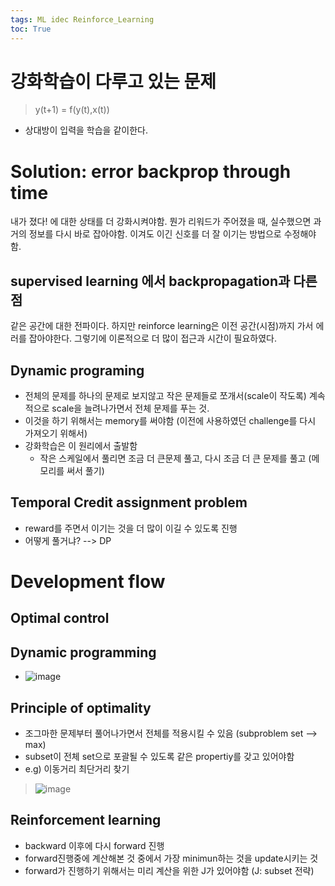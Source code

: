 ```yaml
---
tags: ML idec Reinforce_Learning
toc: True
---
```

# 강화학습이 다루고 있는 문제
> y(t+1) = f(y(t),x(t))
* 상대방이 입력을 학습을 같이한다.

# Solution: error backprop through time
내가 졌다! 에 대한 상태를 더 강화시켜야함. 뭔가 리워드가 주어졌을 때, 실수했으면 과거의 정보를 다시 바로 잡아야함.
이겨도 이긴 신호를 더 잘 이기는 방법으로 수정해야함.
## supervised learning 에서 backpropagation과 다른점
같은 공간에 대한 전파이다. 하지만 reinforce learning은 이전 공간(시점)까지 가서 에러를 잡아야한다. 
그렇기에 이론적으로 더 많이 접근과 시간이 필요하였다.

## Dynamic programing
* 전체의 문제를 하나의 문제로 보지않고 작은 문제들로 쪼개서(scale이 작도록) 계속적으로 scale을 늘려나가면서 전체 문제를 푸는 것.
* 이것을 하기 위해서는 memory를 써야함 (이전에 사용하였던 challenge를 다시 가져오기 위해서)
* 강화학습은 이 원리에서 출발함
  *  작은 스케일에서 풀리면 조금 더 큰문제 풀고, 다시 조금 더 큰 문제를 풀고 (메모리를 써서 풀기)

## Temporal Credit assignment problem
* reward를 주면서 이기는 것을 더 많이 이길 수 있도록 진행
* 어떻게 풀거냐? --> DP


# Development flow
## Optimal control
## Dynamic programming
* ![image](https://user-images.githubusercontent.com/67637935/128654656-0c27cda9-6b61-4093-956d-80f3c4891b53.png)

## Principle of optimality
  * 조그마한 문제부터 풀어나가면서 전체를 적용시킬 수 있음 (subproblem set --> max)
  * subset이 전체 set으로 포괄될 수 있도록 같은 propertiy를 갖고 있어야함
  * e.g) 이동거리 최단거리 찾기
  > ![image](https://user-images.githubusercontent.com/67637935/128654237-2368efab-a96e-4065-9879-026b06e60500.png)
## Reinforcement learning
  * backward 이후에 다시 forward 진행
  * forward진행중에 계산해본 것 중에서 가장 minimun하는 것을 update시키는 것
  * forward가 진행하기 위해서는 미리 계산을 위한 J가 있어야함 (J: subset 전략)




